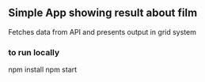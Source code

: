 ## Simple App showing result about film
Fetches data from API and presents output in grid system

### to run locally
npm install
npm start
